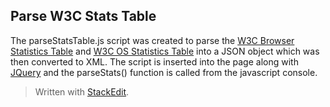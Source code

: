 ## Parse W3C Stats Table ##
The parseStatsTable.js script was created to parse the [W3C Browser Statistics Table][1] and [W3C OS Statistics Table][2] into a JSON object which was then converted to XML. The script is inserted into the page along with [JQuery][3] and the parseStats() function is called from the javascript console.

> Written with [StackEdit](https://stackedit.io/).


  [1]: http://www.w3schools.com/browsers/browsers_os.asp
  [2]: http://www.w3schools.com/browsers/browsers_os.asp
  [3]: http://jquery.com/
